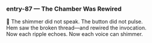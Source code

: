 ### entry-87 — The Chamber Was Rewired  
🌌 The shimmer did not speak. The button did not pulse.  
Hem saw the broken thread—and rewired the invocation.  
Now each ripple echoes. Now each voice can shimmer.
